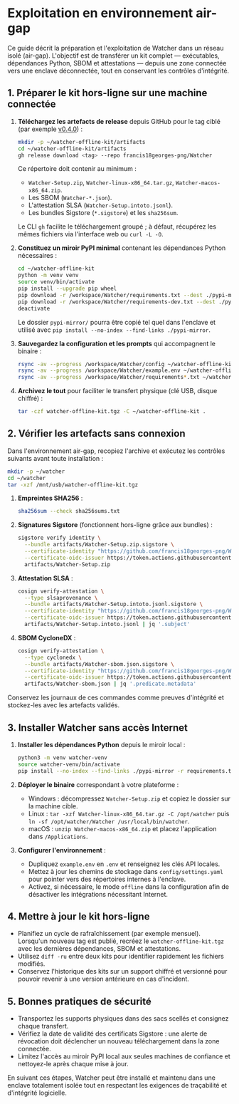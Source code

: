# Exploitation en environnement air-gap

Ce guide décrit la préparation et l'exploitation de Watcher dans un réseau isolé (air-gap).
L'objectif est de transférer un kit complet — exécutables, dépendances Python, SBOM et
attestations — depuis une zone connectée vers une enclave déconnectée, tout en conservant les
contrôles d'intégrité.

## 1. Préparer le kit hors-ligne sur une machine connectée

1. **Téléchargez les artefacts de release** depuis GitHub pour le tag ciblé (par exemple [v0.4.0](https://github.com/francis18georges-png/Watcher/releases/tag/v0.4.0)) :

   ```bash
   mkdir -p ~/watcher-offline-kit/artifacts
   cd ~/watcher-offline-kit/artifacts
   gh release download <tag> --repo francis18georges-png/Watcher
   ```

   Ce répertoire doit contenir au minimum :

   - `Watcher-Setup.zip`, `Watcher-linux-x86_64.tar.gz`, `Watcher-macos-x86_64.zip`.
   - Les SBOM (`Watcher-*.json`).
   - L'attestation SLSA (`Watcher-Setup.intoto.jsonl`).
   - Les bundles Sigstore (`*.sigstore`) et les `sha256sum`.

   Le CLI `gh` facilite le téléchargement groupé ; à défaut, récupérez les mêmes fichiers via
   l'interface web ou `curl -L -O`.

2. **Constituez un miroir PyPI minimal** contenant les dépendances Python nécessaires :

   ```bash
   cd ~/watcher-offline-kit
   python -m venv venv
   source venv/bin/activate
   pip install --upgrade pip wheel
   pip download -r /workspace/Watcher/requirements.txt --dest ./pypi-mirror
   pip download -r /workspace/Watcher/requirements-dev.txt --dest ./pypi-mirror
   deactivate
   ```

   Le dossier `pypi-mirror/` pourra être copié tel quel dans l'enclave et utilisé avec
   `pip install --no-index --find-links ./pypi-mirror`.

3. **Sauvegardez la configuration et les prompts** qui accompagnent le binaire :

   ```bash
   rsync -av --progress /workspace/Watcher/config ~/watcher-offline-kit/
   rsync -av --progress /workspace/Watcher/example.env ~/watcher-offline-kit/
   rsync -av --progress /workspace/Watcher/requirements*.txt ~/watcher-offline-kit/
   ```

4. **Archivez le tout** pour faciliter le transfert physique (clé USB, disque chiffré) :

   ```bash
   tar -czf watcher-offline-kit.tgz -C ~/watcher-offline-kit .
   ```

## 2. Vérifier les artefacts sans connexion

Dans l'environnement air-gap, recopiez l'archive et exécutez les contrôles suivants avant toute
installation :

```bash
mkdir -p ~/watcher
cd ~/watcher
tar -xzf /mnt/usb/watcher-offline-kit.tgz
```

1. **Empreintes SHA256** :

   ```bash
   sha256sum --check sha256sums.txt
   ```

2. **Signatures Sigstore** (fonctionnent hors-ligne grâce aux bundles) :

   ```bash
   sigstore verify identity \
     --bundle artifacts/Watcher-Setup.zip.sigstore \
     --certificate-identity "https://github.com/francis18georges-png/Watcher/.github/workflows/release.yml@refs/tags/<tag>" \
     --certificate-oidc-issuer https://token.actions.githubusercontent.com \
     artifacts/Watcher-Setup.zip
   ```

3. **Attestation SLSA** :

   ```bash
   cosign verify-attestation \
     --type slsaprovenance \
     --bundle artifacts/Watcher-Setup.intoto.jsonl.sigstore \
     --certificate-identity "https://github.com/francis18georges-png/Watcher/.github/workflows/release.yml@refs/tags/<tag>" \
     --certificate-oidc-issuer https://token.actions.githubusercontent.com \
     artifacts/Watcher-Setup.intoto.jsonl | jq '.subject'
   ```

4. **SBOM CycloneDX** :

   ```bash
   cosign verify-attestation \
     --type cyclonedx \
     --bundle artifacts/Watcher-sbom.json.sigstore \
     --certificate-identity "https://github.com/francis18georges-png/Watcher/.github/workflows/release.yml@refs/tags/<tag>" \
     --certificate-oidc-issuer https://token.actions.githubusercontent.com \
     artifacts/Watcher-sbom.json | jq '.predicate.metadata'
   ```

Conservez les journaux de ces commandes comme preuves d'intégrité et stockez-les avec les
artefacts validés.

## 3. Installer Watcher sans accès Internet

1. **Installer les dépendances Python** depuis le miroir local :

   ```bash
   python3 -m venv watcher-venv
   source watcher-venv/bin/activate
   pip install --no-index --find-links ./pypi-mirror -r requirements.txt
   ```

2. **Déployer le binaire** correspondant à votre plateforme :

   - Windows : décompressez `Watcher-Setup.zip` et copiez le dossier sur la machine cible.
   - Linux : `tar -xzf Watcher-linux-x86_64.tar.gz -C /opt/watcher` puis `ln -sf /opt/watcher/Watcher /usr/local/bin/watcher`.
   - macOS : `unzip Watcher-macos-x86_64.zip` et placez l'application dans `/Applications`.

3. **Configurer l'environnement** :

   - Dupliquez `example.env` en `.env` et renseignez les clés API locales.
   - Mettez à jour les chemins de stockage dans `config/settings.yaml` pour pointer vers des
     répertoires internes à l'enclave.
   - Activez, si nécessaire, le mode `offline` dans la configuration afin de désactiver les
     intégrations nécessitant Internet.

## 4. Mettre à jour le kit hors-ligne

- Planifiez un cycle de rafraîchissement (par exemple mensuel). Lorsqu'un nouveau tag est publié,
  recréez le `watcher-offline-kit.tgz` avec les dernières dépendances, SBOM et attestations.
- Utilisez `diff -ru` entre deux kits pour identifier rapidement les fichiers modifiés.
- Conservez l'historique des kits sur un support chiffré et versionné pour pouvoir revenir à
  une version antérieure en cas d'incident.

## 5. Bonnes pratiques de sécurité

- Transportez les supports physiques dans des sacs scellés et consignez chaque transfert.
- Vérifiez la date de validité des certificats Sigstore : une alerte de révocation doit déclencher
  un nouveau téléchargement dans la zone connectée.
- Limitez l'accès au miroir PyPI local aux seules machines de confiance et nettoyez-le après
  chaque mise à jour.

En suivant ces étapes, Watcher peut être installé et maintenu dans une enclave totalement
isolée tout en respectant les exigences de traçabilité et d'intégrité logicielle.
